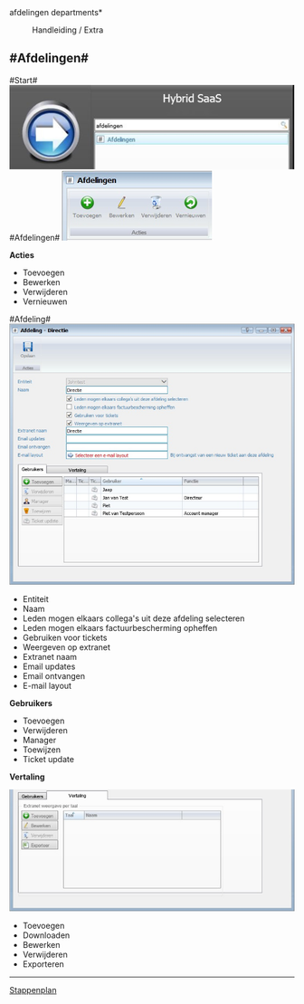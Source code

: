 <properties>
	<page>
		<title>afdelingen</title>
		<description>afdelingen</description>
		<context>departments*</context>
	</page>
	<menu>
		<position>Handleiding / Extra</position>
		<title>Afdelingen</title>
		<sort></sort>
	</menu>
</properties>

#Afdelingen#
----------

#Start#
![](images/afdelingen-start.JPg)
#Afdelingen#
![](images/afdelingen-buttonbalk.jpG)

**Acties**

- Toevoegen
- Bewerken 
- Verwijderen
- Vernieuwen

#Afdeling#
![](images/afdelingen-gebruikers.jpg)

- Entiteit
- Naam
- Leden mogen elkaars collega's uit deze afdeling selecteren
- Leden mogen elkaars factuurbescherming opheffen
- Gebruiken voor tickets
- Weergeven op extranet
- Extranet naam
- Email updates
- Email ontvangen
- E-mail layout

**Gebruikers**

- Toevoegen
- Verwijderen
- Manager
- Toewijzen
- Ticket update

**Vertaling**

![](images/afdelingen-vertaling.jpG)

- Toevoegen
- Downloaden
- Bewerken
- Verwijderen
- Exporteren

---------
[Stappenplan](http://hybridsaas.support/pages/handleiding/extra/omgeving)